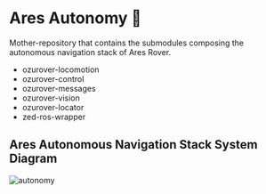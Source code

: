 # Ares Autonomy 🤖
Mother-repository that contains the submodules composing the autonomous navigation stack of Ares Rover.
* ozurover-locomotion
* ozurover-control
* ozurover-messages
* ozurover-vision
* ozurover-locator
* zed-ros-wrapper
## Ares Autonomous Navigation Stack System Diagram
![autonomy](https://github.com/Ozyegin-Planetary-Robotics-Laboratory/ares_autonomy/assets/118849654/1de909e7-92fe-4d3e-b045-30f9996fc3a9)

